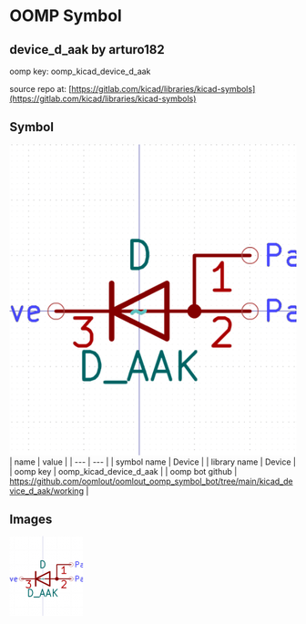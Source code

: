 # OOMP Symbol  
## device_d_aak  by arturo182  
  
oomp key: oomp_kicad_device_d_aak  
  
source repo at: [https://gitlab.com/kicad/libraries/kicad-symbols](https://gitlab.com/kicad/libraries/kicad-symbols)  
## Symbol  
  
[![working.png](working_600.png)](working.png)  
| name | value | 
| --- | --- | 
| symbol name | Device | 
| library name | Device | 
| oomp key | oomp_kicad_device_d_aak | 
| oomp bot github | https://github.com/oomlout/oomlout_oomp_symbol_bot/tree/main/kicad_device_d_aak/working | 
## Images  
  
[![working.png](working_140.png)](working.png)  
